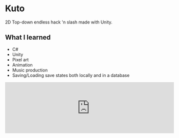 # Kuto
2D Top-down endless hack 'n slash made with Unity.

## What I learned
* C#
* Unity
* Pixel art
* Animation
* Music production
* Saving/Loading save states both locally and in a database


<iframe frameborder="0" src="https://itch.io/embed/334311" width="552" height="167"></iframe>
